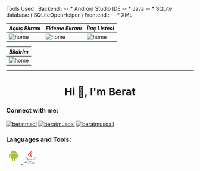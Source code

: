 
 Tools Used :
 Backend :
--  * Android Studio IDE
--  * Java 
--  * SQLite database ( SQLiteOpenHelper )
 Frontend :
--  * XML

  
| _Açılış Ekranı_    |          _Ekleme Ekranı_                    |               _İlaç Listesi_ |
|---------------------|--------------------------------------------|-----------------------------------------|
|<img src="https://github.com/astigaa/medicinereminder/assets/96549536/d3cc10ba-35c9-499e-877e-b4cd3503e0b2" alt="home" width="300"/> | <img src="https://github.com/astigaa/medicinereminder/assets/96549536/03933c9b-b567-4ffd-b635-fcf08d48a2ee" alt="home" width="300"/> | <img src="https://github.com/astigaa/medicinereminder/assets/96549536/8729ae54-96dc-4cc0-be13-155049dc67f7" alt="home" width="300"/> |

| _Bildirim_    |
|---------------------|
|<img src="https://github.com/astigaa/medicinereminder/assets/96549536/85e338f6-6978-4ec5-b070-07b1c0f40c94" alt="home" width="300"/> |
---
<h1 align="center">Hi 👋, I'm Berat</h1>
<h3 align="left">Connect with me:</h3>
<p align="left">

<a href="https://twitter.com/beratmsdl" target="blank"><img align="center" src="https://raw.githubusercontent.com/rahuldkjain/github-profile-readme-generator/master/src/images/icons/Social/twitter.svg" alt="beratmsdl" height="30" width="40" /></a>
<a href="https://linkedin.com/in/beratmusdal" target="blank"><img align="center" src="https://raw.githubusercontent.com/rahuldkjain/github-profile-readme-generator/master/src/images/icons/Social/linked-in-alt.svg" alt="beratmusdal" height="30" width="40" /></a>
<a href="https://instagram.com/beratmusdall" target="blank"><img align="center" src="https://raw.githubusercontent.com/rahuldkjain/github-profile-readme-generator/master/src/images/icons/Social/instagram.svg" alt="beratmusdall" height="30" width="40" /></a>
</p>

<h3 align="left">Languages and Tools:</h3>
<p align="left"> <a href="https://developer.android.com" target="_blank" rel="noreferrer"> <img src="https://raw.githubusercontent.com/devicons/devicon/master/icons/android/android-original-wordmark.svg" alt="android" width="40" height="40"/> </a> <a href="https://www.java.com" target="_blank" rel="noreferrer"> <img src="https://raw.githubusercontent.com/devicons/devicon/master/icons/java/java-original.svg" alt="java" width="40" height="40"/> </a> </p>



